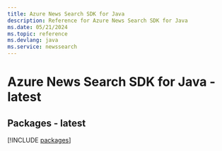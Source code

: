 ```yaml
---
title: Azure News Search SDK for Java
description: Reference for Azure News Search SDK for Java
ms.date: 05/21/2024
ms.topic: reference
ms.devlang: java
ms.service: newssearch
---
```

# Azure News Search SDK for Java - latest
## Packages - latest
[!INCLUDE [packages](news-search-index.md)]